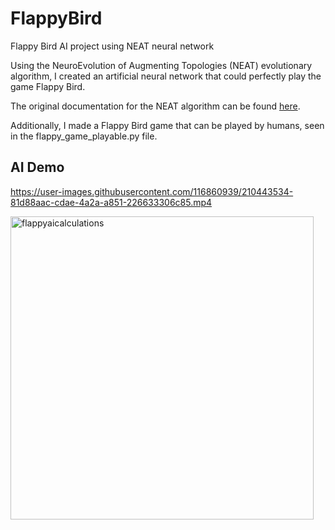 # FlappyBird
Flappy Bird AI project using NEAT neural network

Using the NeuroEvolution of Augmenting Topologies (NEAT) evolutionary algorithm, I created an artificial neural network that could perfectly play the game Flappy Bird. 

The original documentation for the NEAT algorithm can be found [here](https://nn.cs.utexas.edu/downloads/papers/stanley.cec02.pdf).


Additionally, I made a Flappy Bird game that can be played by humans, seen in the flappy_game_playable.py file.

AI Demo
----------
https://user-images.githubusercontent.com/116860939/210443534-81d88aac-cdae-4a2a-a851-226633306c85.mp4

<img width="485" alt="flappyaicalculations" src="https://user-images.githubusercontent.com/116860939/210443782-13a139e1-2549-4e63-a2e0-5fe5705a34ca.png">
